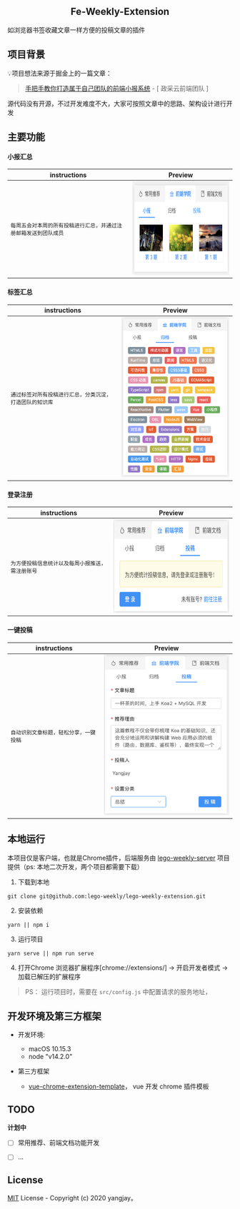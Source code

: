 <h2 align="center"> Fe-Weekly-Extension </h2>

如浏览器书签收藏文章一样方便的投稿文章的插件

## 项目背景

💡项目想法来源于掘金上的一篇文章：

> [手把手教你打造属于自己团队的前端小报系统](https://juejin.im/post/6854573219895050247#heading-10) - [ 政采云前端团队 ]

源代码没有开源，不过开发难度不大，大家可按照文章中的思路、架构设计进行开发



## 主要功能

#### 小报汇总


| instructions | Preview |
| -------| ------------------ | 
| `每周五会对本周的所有投稿进行汇总，并通过注册邮箱发送到团队成员` | <img src="./doc/weeks.png" alt="" height="210"  width="320"> | 

#### 标签汇总

| instructions | Preview |
| -------| ------------------ | 
| `通过标签对所有投稿进行汇总，分类沉淀，打造团队的知识库` | <img src="./doc/tags.png" alt="" height="360"  width="350"> | 

#### 登录注册

| instructions | Preview |
| -------| ------------------ | 
| `为方便投稿信息统计以及每周小报推送，需注册账号` | <img src="./doc/not_login.png" alt="" height="210"  width="350"> | 


#### 一键投稿

| instructions | Preview |
| -------| ------------------ | 
| `自动识别文章标题，轻松分享，一键投稿` | <img src="./doc/upload.png" alt="" height="360"  width="320"> | 


## 本地运行

本项目仅是客户端，也就是Chrome插件，后端服务由 [lego-weekly-server](https://github.com/lego-weekly/lego-weekly-server) 项目提供（ps: 本地二次开发，两个项目都需要下载）

1. 下载到本地 

```shell
git clone git@github.com:lego-weekly/lego-weekly-extension.git
```

2. 安装依赖 

```shell
yarn || npm i
```

3. 运行项目 

```shell
yarn serve || npm run serve
```

4. 打开Chrome 浏览器扩展程序[chrome://extensions/] -> 开启开发者模式 -> 加载已解压的扩展程序

> PS：
> 运行项目时，需要在 `src/config.js` 中配置请求的服务地址，

## 开发环境及第三方框架

- 开发环境:

  - macOS 10.15.3
  - node "v14.2.0"

- 第三方框架
  - [vue-chrome-extension-template](https://github.com/YuraDev/vue-chrome-extension-template)， vue 开发 chrome 插件模板
  

## TODO

**计划中**

- [ ] 常用推荐、前端文档功能开发
- [ ] ...


## License

[MIT](http://opensource.org/licenses/MIT) License - Copyright (c) 2020 yangjay。